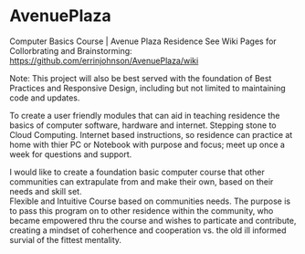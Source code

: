 # AvenuePlaza
Computer Basics Course | Avenue Plaza Residence
See Wiki Pages for Collorbrating and Brainstorming: https://github.com/errinjohnson/AvenuePlaza/wiki

Note: This project will also be best served with the foundation
of Best Practices and Responsive Design, including but not limited
to maintaining code and updates.  

To create a user friendly modules that can aid in teaching
residence the basics of computer software, hardware and internet.
Stepping stone to Cloud Computing.  Internet based instructions, 
so residence can practice at home with thier PC or Notebook with purpose and focus;
meet up once a week for questions and support.  

I would like to create a foundation basic computer course that other communities
can extrapulate from and make their own, based on their needs and skill set.  
Flexible and Intuitive Course based on communities needs.  The purpose is to
pass this program on to other residence within the community, who became empowered
thru the course and wishes to particate and contribute, creating a mindset of 
coherhence and cooperation vs. the old ill informed survial of the fittest mentality.

